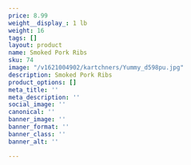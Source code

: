 ```yaml
---
price: 8.99
weight__display_: 1 lb
weight: 16
tags: []
layout: product
name: Smoked Pork Ribs
sku: 74
image: "/v1621004902/kartchners/Yummy_d598pu.jpg"
description: Smoked Pork Ribs
product_options: []
meta_title: ''
meta_description: ''
social_image: ''
canonical: ''
banner_image: ''
banner_format: ''
banner_class: ''
banner_alt: ''

---
```


